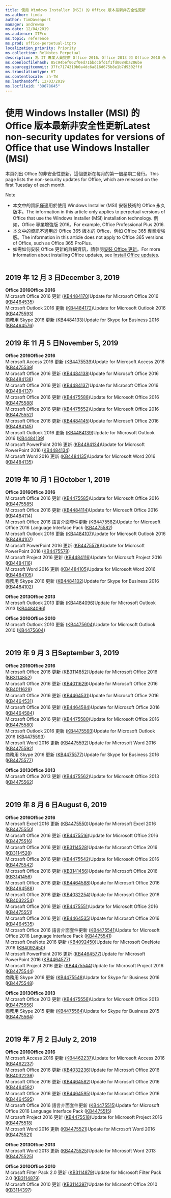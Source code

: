 ```yaml
---
title: 使用 Windows Installer (MSI) 的 Office 版本最新非安全性更新
ms.author: timda
author: TimDavenport
manager: andrewmo
ms.date: 12/04/2019
ms.audience: ITPro
ms.topic: reference
ms.prod: office-perpetual-itpro
localization_priority: Priority
ms.collection: RelNotes_Perpetual
description: 為 IT 專業人員提供 Office 2016、Office 2013 和 Office 2010 永久版本的最新非安全性更新資訊連結
ms.openlocfilehash: 85c94bef062f0ed71bbdcbfd1f1fd0684ba206be
ms.sourcegitcommit: 37fc7174310b0a4dc6a816d675b8e1b7d9302ffd
ms.translationtype: HT
ms.contentlocale: zh-TW
ms.lasthandoff: 12/03/2019
ms.locfileid: "39678645"
---
```

# <a name="latest-non-security-updates-for-versions-of-office-that-use-windows-installer-msi"></a><span data-ttu-id="8dd40-103">使用 Windows Installer (MSI) 的 Office 版本最新非安全性更新</span><span class="sxs-lookup"><span data-stu-id="8dd40-103">Latest non-security updates for versions of Office that use Windows Installer (MSI)</span></span>

<span data-ttu-id="8dd40-104">本頁列出 Office 的非安全性更新，這個更新在每月的第一個星期二發行。</span><span class="sxs-lookup"><span data-stu-id="8dd40-104">This page lists the non-security updates for Office, which are released on the first Tuesday of each month.</span></span>

> [!NOTE]
> - <span data-ttu-id="8dd40-105">本文中的資訊僅適用於使用 Windows Installer (MSI) 安裝技術的 Office 永久版本。</span><span class="sxs-lookup"><span data-stu-id="8dd40-105">The information in this article only applies to perpetual versions of Office that use the Windows Installer (MSI) installation technology.</span></span> <span data-ttu-id="8dd40-106">例如，Office 專業增強版 2016。</span><span class="sxs-lookup"><span data-stu-id="8dd40-106">For example, Office Professional Plus 2016.</span></span>
> - <span data-ttu-id="8dd40-107">本文中的資訊不適用於 Office 365 版本的 Office，例如 Office 365 專業增強版。</span><span class="sxs-lookup"><span data-stu-id="8dd40-107">The information in this article does not apply to Office 365 versions of Office, such as Office 365 ProPlus.</span></span>
> - <span data-ttu-id="8dd40-108">如需如何安裝 Office 更新的詳細資訊，請參閱[安裝 Office 更新](https://support.office.com/article/2ab296f3-7f03-43a2-8e50-46de917611c5)。</span><span class="sxs-lookup"><span data-stu-id="8dd40-108">For more information about installing Office updates, see [Install Office updates](https://support.office.com/article/2ab296f3-7f03-43a2-8e50-46de917611c5).</span></span>
<br/><br/>

## <a name="december-3-2019"></a><span data-ttu-id="8dd40-109">2019 年 12 月 3 日</span><span class="sxs-lookup"><span data-stu-id="8dd40-109">December 3, 2019</span></span>

<span data-ttu-id="8dd40-110">**Office 2016**</span><span class="sxs-lookup"><span data-stu-id="8dd40-110">**Office 2016**</span></span><br/>
<span data-ttu-id="8dd40-111">Microsoft Office 2016 更新 ([KB4484170](https://support.microsoft.com/help/4484170))</span><span class="sxs-lookup"><span data-stu-id="8dd40-111">Update for Microsoft Office 2016 ([KB4464535](https://support.microsoft.com/help/4484170))</span></span> <br/>
<span data-ttu-id="8dd40-112">Microsoft Outlook 2016 更新 ([KB4484172](https://support.microsoft.com/help/4484172))</span><span class="sxs-lookup"><span data-stu-id="8dd40-112">Update for Microsoft Outlook 2016 ([KB4475593](https://support.microsoft.com/help/4484172))</span></span> <br/>
<span data-ttu-id="8dd40-113">商務用 Skype 2016 更新 ([KB4484133](https://support.microsoft.com/help/4484133))</span><span class="sxs-lookup"><span data-stu-id="8dd40-113">Update for Skype for Business 2016  ([KB4464576](https://support.microsoft.com/help/4484133))</span></span> <br/>

## <a name="november-5-2019"></a><span data-ttu-id="8dd40-114">2019 年 11 月 5 日</span><span class="sxs-lookup"><span data-stu-id="8dd40-114">November 5, 2019</span></span>

<span data-ttu-id="8dd40-115">**Office 2016**</span><span class="sxs-lookup"><span data-stu-id="8dd40-115">**Office 2016**</span></span><br/>
<span data-ttu-id="8dd40-116">Microsoft Access 2016 更新 ([KB4475539](https://support.microsoft.com/help/4475539))</span><span class="sxs-lookup"><span data-stu-id="8dd40-116">Update for Microsoft Access 2016 ([KB4475539](https://support.microsoft.com/help/4475539))</span></span> <br/>
<span data-ttu-id="8dd40-117">Microsoft Office 2016 更新 ([KB4484138](https://support.microsoft.com/help/4484138))</span><span class="sxs-lookup"><span data-stu-id="8dd40-117">Update for Microsoft Office 2016 ([KB4484138](https://support.microsoft.com/help/4484138))</span></span> <br/>
<span data-ttu-id="8dd40-118">Microsoft Office 2016 更新 ([KB4484137](https://support.microsoft.com/help/4484137))</span><span class="sxs-lookup"><span data-stu-id="8dd40-118">Update for Microsoft Office 2016 ([KB4484137](https://support.microsoft.com/help/4484137))</span></span> <br/>
<span data-ttu-id="8dd40-119">Microsoft Office 2016 更新 ([KB4475588](https://support.microsoft.com/help/4475588))</span><span class="sxs-lookup"><span data-stu-id="8dd40-119">Update for Microsoft Office 2016 ([KB4475588](https://support.microsoft.com/help/4475588))</span></span> <br/>
<span data-ttu-id="8dd40-120">Microsoft Office 2016 更新 ([KB4475552](https://support.microsoft.com/help/4475552))</span><span class="sxs-lookup"><span data-stu-id="8dd40-120">Update for Microsoft Office 2016 ([KB4475552](https://support.microsoft.com/help/4475552))</span></span> <br/>
<span data-ttu-id="8dd40-121">Microsoft Office 2016 更新 ([KB4484145](https://support.microsoft.com/help/4484145))</span><span class="sxs-lookup"><span data-stu-id="8dd40-121">Update for Microsoft Office 2016 ([KB4484145](https://support.microsoft.com/help/4484145))</span></span> <br/>
<span data-ttu-id="8dd40-122">Microsoft Outlook 2016 更新 ([KB4484139](https://support.microsoft.com/help/4484139))</span><span class="sxs-lookup"><span data-stu-id="8dd40-122">Update for Microsoft Outlook 2016 ([KB4484139](https://support.microsoft.com/help/4484139))</span></span> <br/>
<span data-ttu-id="8dd40-123">Microsoft PowerPoint 2016 更新 ([KB4484134](https://support.microsoft.com/help/4484134))</span><span class="sxs-lookup"><span data-stu-id="8dd40-123">Update for Microsoft PowerPoint 2016 ([KB4484134](https://support.microsoft.com/help/4484134))</span></span> <br/>
<span data-ttu-id="8dd40-124">Microsoft Word 2016 更新 ([KB4484135](https://support.microsoft.com/help/4484135))</span><span class="sxs-lookup"><span data-stu-id="8dd40-124">Update for Microsoft Word 2016 ([KB4484135](https://support.microsoft.com/help/4484135))</span></span> <br/>

## <a name="october-1-2019"></a><span data-ttu-id="8dd40-125">2019 年 10 月 1 日</span><span class="sxs-lookup"><span data-stu-id="8dd40-125">October 1, 2019</span></span>

<span data-ttu-id="8dd40-126">**Office 2016**</span><span class="sxs-lookup"><span data-stu-id="8dd40-126">**Office 2016**</span></span><br/>
<span data-ttu-id="8dd40-127">Microsoft Office 2016 更新 ([KB4475585](https://support.microsoft.com/help/4475585))</span><span class="sxs-lookup"><span data-stu-id="8dd40-127">Update for Microsoft Office 2016 ([KB4475585](https://support.microsoft.com/help/4475585))</span></span> <br/> <span data-ttu-id="8dd40-128">Microsoft Office 2016 更新 ([KB4484114](https://support.microsoft.com/help/4484114))</span><span class="sxs-lookup"><span data-stu-id="8dd40-128">Update for Microsoft Office 2016 ([KB4484114](https://support.microsoft.com/help/4484114))</span></span> <br/>
<span data-ttu-id="8dd40-129">Microsoft Office 2016 語言介面套件更新 ([KB4475582](https://support.microsoft.com/help/4475582))</span><span class="sxs-lookup"><span data-stu-id="8dd40-129">Update for Microsoft Office 2016 Language Interface Pack ([KB4475582](https://support.microsoft.com/help/4475582))</span></span><br/>
<span data-ttu-id="8dd40-130">Microsoft Outlook 2016 更新 ([KB4484107](https://support.microsoft.com/help/4484107))</span><span class="sxs-lookup"><span data-stu-id="8dd40-130">Update for Microsoft Outlook 2016 ([KB4484107](https://support.microsoft.com/help/4484107))</span></span> <br/>
<span data-ttu-id="8dd40-131">Microsoft PowerPoint 2016 更新 ([KB4475578](https://support.microsoft.com/help/4475578))</span><span class="sxs-lookup"><span data-stu-id="8dd40-131">Update for Microsoft PowerPoint 2016 ([KB4475578](https://support.microsoft.com/help/4475578))</span></span> <br/>
<span data-ttu-id="8dd40-132">Microsoft Project 2016 更新 ([KB4484116](https://support.microsoft.com/help/4484116))</span><span class="sxs-lookup"><span data-stu-id="8dd40-132">Update for Microsoft Project 2016 ([KB4484116](https://support.microsoft.com/help/4484116))</span></span> <br/>
<span data-ttu-id="8dd40-133">Microsoft Word 2016 更新 ([KB4484105](https://support.microsoft.com/help/4484105))</span><span class="sxs-lookup"><span data-stu-id="8dd40-133">Update for Microsoft Word 2016 ([KB4484105](https://support.microsoft.com/help/4484105))</span></span> <br/>
<span data-ttu-id="8dd40-134">商務用 Skype 2016 更新 ([KB4484102](https://support.microsoft.com/help/4484102))</span><span class="sxs-lookup"><span data-stu-id="8dd40-134">Update for Skype for Business 2016 ([KB4484102](https://support.microsoft.com/help/4484102))</span></span> <br/>

<span data-ttu-id="8dd40-135">**Office 2013**</span><span class="sxs-lookup"><span data-stu-id="8dd40-135">**Office 2013**</span></span><br/>
<span data-ttu-id="8dd40-136">Microsoft Outlook 2013 更新 ([KB4484096](https://support.microsoft.com/help/4484096))</span><span class="sxs-lookup"><span data-stu-id="8dd40-136">Update for Microsoft Outlook 2013 ([KB4484096](https://support.microsoft.com/help/4484096))</span></span><br/>

<span data-ttu-id="8dd40-137">**Office 2010**</span><span class="sxs-lookup"><span data-stu-id="8dd40-137">**Office 2010**</span></span><br/>
<span data-ttu-id="8dd40-138">Microsoft Outlook 2010 更新 ([KB4475604](https://support.microsoft.com/help/4475604))</span><span class="sxs-lookup"><span data-stu-id="8dd40-138">Update for Microsoft Outlook 2010 ([KB4475604](https://support.microsoft.com/help/4475604))</span></span><br/><br/>

## <a name="september-3-2019"></a><span data-ttu-id="8dd40-139">2019 年 9 月 3 日</span><span class="sxs-lookup"><span data-stu-id="8dd40-139">September 3, 2019</span></span>

<span data-ttu-id="8dd40-140">**Office 2016**</span><span class="sxs-lookup"><span data-stu-id="8dd40-140">**Office 2016**</span></span><br/>
<span data-ttu-id="8dd40-141">Microsoft Office 2016 更新 ([KB3114852](https://support.microsoft.com/help/3114852))</span><span class="sxs-lookup"><span data-stu-id="8dd40-141">Update for Microsoft Office 2016 ([KB3114852](https://support.microsoft.com/help/3114852))</span></span><br/>
<span data-ttu-id="8dd40-142">Microsoft Office 2016 更新 ([KB4011629](https://support.microsoft.com/help/4011629))</span><span class="sxs-lookup"><span data-stu-id="8dd40-142">Update for Microsoft Office 2016 ([KB4011629](https://support.microsoft.com/help/4011629))</span></span><br/>
<span data-ttu-id="8dd40-143">Microsoft Office 2016 更新 ([KB4464531](https://support.microsoft.com/help/4464531))</span><span class="sxs-lookup"><span data-stu-id="8dd40-143">Update for Microsoft Office 2016 ([KB4464531](https://support.microsoft.com/help/4464531))</span></span><br/>
<span data-ttu-id="8dd40-144">Microsoft Office 2016 更新 ([KB4464584](https://support.microsoft.com/help/4464584))</span><span class="sxs-lookup"><span data-stu-id="8dd40-144">Update for Microsoft Office 2016 ([KB4464584](https://support.microsoft.com/help/4464584))</span></span><br/>
<span data-ttu-id="8dd40-145">Microsoft Office 2016 更新 ([KB4475580](https://support.microsoft.com/help/4475580))</span><span class="sxs-lookup"><span data-stu-id="8dd40-145">Update for Microsoft Office 2016 ([KB4475580](https://support.microsoft.com/help/4475580))</span></span><br/>
<span data-ttu-id="8dd40-146">Microsoft Outlook 2016 更新 ([KB4475593](https://support.microsoft.com/help/4475593))</span><span class="sxs-lookup"><span data-stu-id="8dd40-146">Update for Microsoft Outlook 2016 ([KB4475593](https://support.microsoft.com/help/4475593))</span></span><br/>
<span data-ttu-id="8dd40-147">Microsoft Word 2016 更新 ([KB4475592](https://support.microsoft.com/help/4475592))</span><span class="sxs-lookup"><span data-stu-id="8dd40-147">Update for Microsoft Word 2016 ([KB4475592](https://support.microsoft.com/help/4475592))</span></span><br/>
<span data-ttu-id="8dd40-148">商務用 Skype 2016 更新 ([KB4475577](https://support.microsoft.com/help/4475577))</span><span class="sxs-lookup"><span data-stu-id="8dd40-148">Update for Skype for Business 2016 ([KB4475577](https://support.microsoft.com/help/4475577))</span></span><br/>

<span data-ttu-id="8dd40-149">**Office 2013**</span><span class="sxs-lookup"><span data-stu-id="8dd40-149">**Office 2013**</span></span><br/>
<span data-ttu-id="8dd40-150">Microsoft Office 2013 更新 ([KB4475562](https://support.microsoft.com/help/4475562))</span><span class="sxs-lookup"><span data-stu-id="8dd40-150">Update for Microsoft Office 2013 ([KB4475562](https://support.microsoft.com/help/4475562))</span></span><br/><br/>



## <a name="august-6-2019"></a><span data-ttu-id="8dd40-151">2019 年 8 月 6 日</span><span class="sxs-lookup"><span data-stu-id="8dd40-151">August 6, 2019</span></span>

<span data-ttu-id="8dd40-152">**Office 2016**</span><span class="sxs-lookup"><span data-stu-id="8dd40-152">**Office 2016**</span></span><br/>
<span data-ttu-id="8dd40-153">Microsoft Excel 2016 更新 ([KB4475550](https://support.microsoft.com/help/4475550))</span><span class="sxs-lookup"><span data-stu-id="8dd40-153">Update for Microsoft Excel 2016 ([KB4475550](https://support.microsoft.com/help/4475550))</span></span><br/>
<span data-ttu-id="8dd40-154">Microsoft Office 2016 更新 ([KB4475516](https://support.microsoft.com/help/4475516))</span><span class="sxs-lookup"><span data-stu-id="8dd40-154">Update for Microsoft Office 2016 ([KB4475516](https://support.microsoft.com/help/4475516))</span></span><br/>
<span data-ttu-id="8dd40-155">Microsoft Office 2016 更新 ([KB3114528](https://support.microsoft.com/help/3114528))</span><span class="sxs-lookup"><span data-stu-id="8dd40-155">Update for Microsoft Office 2016 ([KB3114528](https://support.microsoft.com/help/3114528))</span></span><br/>
<span data-ttu-id="8dd40-156">Microsoft Office 2016 更新 ([KB4475542](https://support.microsoft.com/help/4475542))</span><span class="sxs-lookup"><span data-stu-id="8dd40-156">Update for Microsoft Office 2016 ([KB4475542](https://support.microsoft.com/help/4475542))</span></span><br/>
<span data-ttu-id="8dd40-157">Microsoft Office 2016 更新 ([KB3141456](https://support.microsoft.com/help/3141456))</span><span class="sxs-lookup"><span data-stu-id="8dd40-157">Update for Microsoft Office 2016 ([KB3141456](https://support.microsoft.com/help/3141456))</span></span><br/>
<span data-ttu-id="8dd40-158">Microsoft Office 2016 更新 ([KB4464588](https://support.microsoft.com/help/4464588))</span><span class="sxs-lookup"><span data-stu-id="8dd40-158">Update for Microsoft Office 2016 ([KB4464588](https://support.microsoft.com/help/4464588))</span></span><br/>
<span data-ttu-id="8dd40-159">Microsoft Office 2016 更新 ([KB4032254](https://support.microsoft.com/help/4032254))</span><span class="sxs-lookup"><span data-stu-id="8dd40-159">Update for Microsoft Office 2016 ([KB4032254](https://support.microsoft.com/help/4032254))</span></span><br/>
<span data-ttu-id="8dd40-160">Microsoft Office 2016 更新 ([KB4475551](https://support.microsoft.com/help/4475551))</span><span class="sxs-lookup"><span data-stu-id="8dd40-160">Update for Microsoft Office 2016 ([KB4475551](https://support.microsoft.com/help/4475551))</span></span><br/>
<span data-ttu-id="8dd40-161">Microsoft Office 2016 更新 ([KB4464535](https://support.microsoft.com/help/4464535))</span><span class="sxs-lookup"><span data-stu-id="8dd40-161">Update for Microsoft Office 2016 ([KB4464535](https://support.microsoft.com/help/4464535))</span></span><br/>
<span data-ttu-id="8dd40-162">Microsoft Office 2016 語言介面套件更新 ([KB4475541](https://support.microsoft.com/help/4475541))</span><span class="sxs-lookup"><span data-stu-id="8dd40-162">Update for Microsoft Office 2016 Language Interface Pack ([KB4475541](https://support.microsoft.com/help/4475541))</span></span><br/>
<span data-ttu-id="8dd40-163">Microsoft OneNote 2016 更新 ([KB4092450](https://support.microsoft.com/help/4092450))</span><span class="sxs-lookup"><span data-stu-id="8dd40-163">Update for Microsoft OneNote 2016 ([KB4092450](https://support.microsoft.com/help/4092450))</span></span><br/>
<span data-ttu-id="8dd40-164">Microsoft PowerPoint 2016 更新 ([KB4464577](https://support.microsoft.com/help/4464577))</span><span class="sxs-lookup"><span data-stu-id="8dd40-164">Update for Microsoft PowerPoint 2016 ([KB4464577](https://support.microsoft.com/help/4464577))</span></span><br/>
<span data-ttu-id="8dd40-165">Microsoft Project 2016 更新 ([KB4475544](https://support.microsoft.com/help/4475544))</span><span class="sxs-lookup"><span data-stu-id="8dd40-165">Update for Microsoft Project 2016 ([KB4475544](https://support.microsoft.com/help/4475544))</span></span><br/>
<span data-ttu-id="8dd40-166">商務用 Skype 2016 更新 ([KB4475548](https://support.microsoft.com/help/4475548))</span><span class="sxs-lookup"><span data-stu-id="8dd40-166">Update for Skype for Business 2016 ([KB4475548](https://support.microsoft.com/help/4475548))</span></span><br/>

<span data-ttu-id="8dd40-167">**Office 2013**</span><span class="sxs-lookup"><span data-stu-id="8dd40-167">**Office 2013**</span></span><br/>
<span data-ttu-id="8dd40-168">Microsoft Office 2013 更新 ([KB4475556](https://support.microsoft.com/help/4475556))</span><span class="sxs-lookup"><span data-stu-id="8dd40-168">Update for Microsoft Office 2013 ([KB4475556](https://support.microsoft.com/help/4475556))</span></span><br/>
<span data-ttu-id="8dd40-169">商務用 Skype 2015 更新 ([KB4475564](https://support.microsoft.com/help/4475564))</span><span class="sxs-lookup"><span data-stu-id="8dd40-169">Update for Skype for Business 2015 ([KB4475564](https://support.microsoft.com/help/4475564))</span></span><br/><br/>



## <a name="july-2-2019"></a><span data-ttu-id="8dd40-170">2019 年 7 月 2 日</span><span class="sxs-lookup"><span data-stu-id="8dd40-170">July 2, 2019</span></span>

<span data-ttu-id="8dd40-171">**Office 2016**</span><span class="sxs-lookup"><span data-stu-id="8dd40-171">**Office 2016**</span></span><br/>
<span data-ttu-id="8dd40-172">Microsoft Access 2016 更新 ([KB4462237](https://support.microsoft.com/help/4462237))</span><span class="sxs-lookup"><span data-stu-id="8dd40-172">Update for Microsoft Access 2016 ([KB4462237](https://support.microsoft.com/help/4462237))</span></span><br/>
<span data-ttu-id="8dd40-173">Microsoft Office 2016 更新 ([KB4032236](https://support.microsoft.com/help/4032236))</span><span class="sxs-lookup"><span data-stu-id="8dd40-173">Update for Microsoft Office 2016 ([KB4032236](https://support.microsoft.com/help/4032236))</span></span><br/>
<span data-ttu-id="8dd40-174">Microsoft Office 2016 更新 ([KB4464582](https://support.microsoft.com/help/4464582))</span><span class="sxs-lookup"><span data-stu-id="8dd40-174">Update for Microsoft Office 2016 ([KB4464582](https://support.microsoft.com/help/4464582))</span></span><br/>
<span data-ttu-id="8dd40-175">Microsoft Office 2016 更新 ([KB4464595](https://support.microsoft.com/help/4464595))</span><span class="sxs-lookup"><span data-stu-id="8dd40-175">Update for Microsoft Office 2016 ([KB4464595](https://support.microsoft.com/help/4464595))</span></span><br/>
<span data-ttu-id="8dd40-176">Microsoft Office 2016 語言介面套件更新  ([KB4475515](https://support.microsoft.com/help/4475515))</span><span class="sxs-lookup"><span data-stu-id="8dd40-176">Update for Microsoft Office 2016 Language Interface Pack  ([KB4475515](https://support.microsoft.com/help/4475515))</span></span><br/>
<span data-ttu-id="8dd40-177">Microsoft Project 2016 更新 ([KB4475518](https://support.microsoft.com/help/4475518))</span><span class="sxs-lookup"><span data-stu-id="8dd40-177">Update for Microsoft Project 2016 ([KB4475518](https://support.microsoft.com/help/4475518))</span></span><br/>
<span data-ttu-id="8dd40-178">Microsoft Word 2016 更新 ([KB4475521](https://support.microsoft.com/help/4475521))</span><span class="sxs-lookup"><span data-stu-id="8dd40-178">Update for Microsoft Word 2016 ([KB4475521](https://support.microsoft.com/help/4475521))</span></span><br/>


<span data-ttu-id="8dd40-179">**Office 2013**</span><span class="sxs-lookup"><span data-stu-id="8dd40-179">**Office 2013**</span></span><br/>
<span data-ttu-id="8dd40-180">Microsoft Word 2013 更新 ([KB4475525](https://support.microsoft.com/help/4475525))</span><span class="sxs-lookup"><span data-stu-id="8dd40-180">Update for Microsoft Word 2013 ([KB4475525](https://support.microsoft.com/help/4475525))</span></span><br/>


<span data-ttu-id="8dd40-181">**Office 2010**</span><span class="sxs-lookup"><span data-stu-id="8dd40-181">**Office 2010**</span></span><br/>
<span data-ttu-id="8dd40-182">Microsoft Filter Pack 2.0 更新 ([KB3114879](https://support.microsoft.com/help/3114879))</span><span class="sxs-lookup"><span data-stu-id="8dd40-182">Update for Microsoft Filter Pack 2.0 ([KB3114879](https://support.microsoft.com/help/3114879))</span></span><br/><span data-ttu-id="8dd40-183">Microsoft Office 2010 更新 ([KB3114397](https://support.microsoft.com/help/3114397))</span><span class="sxs-lookup"><span data-stu-id="8dd40-183">Update for Microsoft Office 2010 ([KB3114397](https://support.microsoft.com/help/3114397))</span></span><br/><br/>

